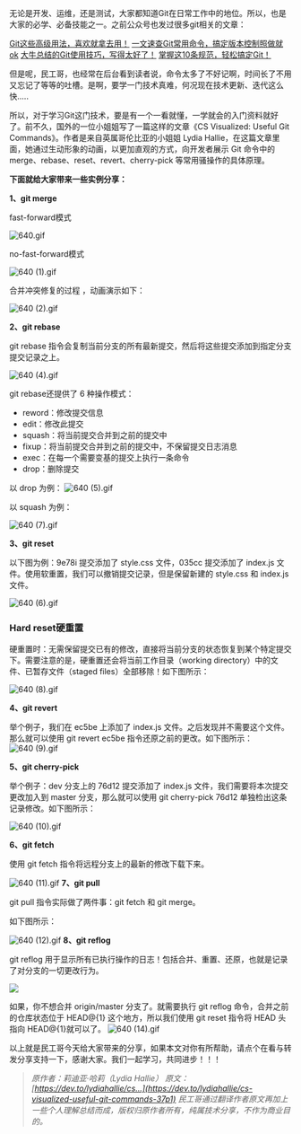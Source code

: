 无论是开发、运维，还是测试，大家都知道Git在日常工作中的地位。所以，也是大家的必学、必备技能之一。之前公众号也发过很多git相关的文章：

[Git这些高级用法，喜欢就拿去用！](http://mp.weixin.qq.com/s?__biz=MzI0MDQ4MTM5NQ==&mid=2247492361&idx=2&sn=56c8cc90d6018805e5770eb3df4f54ed&chksm=e9188615de6f0f0375c35dcfecc14e88faa7b96485a79ba18fbd0d94864fc44a47272a882c3e&scene=21#wechat_redirect) 
[一文速查Git常用命令，搞定版本控制照做就ok](http://mp.weixin.qq.com/s?__biz=MzI0MDQ4MTM5NQ==&mid=2247490976&idx=2&sn=f2d1c9e39375c1235a7c96191e6cc8be&chksm=e91b78bcde6cf1aa82eab8c794b0b155bec7afdffe0fe354c8553c306e676e4ee560c0fc7c15&scene=21#wechat_redirect) 
[大牛总结的Git使用技巧，写得太好了！](http://mp.weixin.qq.com/s?__biz=MzI0MDQ4MTM5NQ==&mid=2247490468&idx=2&sn=c0ffd551fc6be91334c07391339dc96b&chksm=e91b7eb8de6cf7aef37a926dbac8ca6295e148fd79ca61ffcbf8988f543302b6e1d3aec2f921&scene=21#wechat_redirect) 
[掌握这10条规范，轻松搞定Git！](http://mp.weixin.qq.com/s?__biz=MzI0MDQ4MTM5NQ==&mid=2247486125&idx=1&sn=ce871dd581b847ce8d6418f616d208ef&chksm=e91b6fb1de6ce6a7129022c167e46b780a0a4a91d7e54c6c3de63b1121c3f487bf561f9c13c5&scene=21#wechat_redirect)

但是呢，民工哥，也经常在后台看到读者说，命令太多了不好记啊，时间长了不用又忘记了等等的吐槽。是啊，要学一门技术真难，何况现在技术更新、迭代这么快.....

所以，对于学习Git这门技术，要是有一个一看就懂，一学就会的入门资料就好了。前不久，国外的一位小姐姐写了一篇这样的文章《CS Visualized: Useful Git Commands》。作者是来自英属哥伦比亚的小姐姐 Lydia Hallie，在这篇文章里面，她通过生动形象的动画，以更加直观的方式，向开发者展示 Git 命令中的 merge、rebase、reset、revert、cherry-pick 等常用骚操作的具体原理。

**下面就给大家带来一些实例分享：**

**1、git merge**

fast-forward模式

![640.gif](https://segmentfault.com/img/bVbGazO)

no-fast-forward模式

![640 (1).gif](https://segmentfault.com/img/bVbGazQ)

合并冲突修复的过程 ，动画演示如下：

![640 (2).gif](https://segmentfault.com/img/bVbGazR)

**2、git rebase**

git rebase 指令会复制当前分支的所有最新提交，然后将这些提交添加到指定分支提交记录之上。

![640 (4).gif](https://segmentfault.com/img/bVbGazU)

git rebase还提供了 6 种操作模式：

- reword：修改提交信息
- edit：修改此提交
- squash：将当前提交合并到之前的提交中
- fixup：将当前提交合并到之前的提交中，不保留提交日志消息
- exec：在每一个需要变基的提交上执行一条命令
- drop：删除提交

以 drop 为例：
![640 (5).gif](https://segmentfault.com/img/bVbGazW)

以 squash 为例：

![640 (7).gif](https://segmentfault.com/img/bVbGazW)

**3、git reset**

以下图为例：9e78i 提交添加了 style.css 文件，035cc 提交添加了 index.js 文件。使用软重置，我们可以撤销提交记录，但是保留新建的 style.css 和 index.js 文件。

![640 (6).gif](https://segmentfault.com/img/bVbGaz6)

### **Hard reset硬重置**

硬重置时：无需保留提交已有的修改，直接将当前分支的状态恢复到某个特定提交下。需要注意的是，硬重置还会将当前工作目录（working directory）中的文件、已暂存文件（staged files）全部移除！如下图所示：

![640 (8).gif](https://segmentfault.com/img/bVbGaAk)

**4、git revert**

举个例子，我们在 ec5be 上添加了 index.js 文件。之后发现并不需要这个文件。那么就可以使用 git revert ec5be 指令还原之前的更改。如下图所示：
![640 (9).gif](https://segmentfault.com/img/bVbGaAn)

**5、git cherry-pick**

举个例子：dev 分支上的 76d12 提交添加了 index.js 文件，我们需要将本次提交更改加入到 master 分支，那么就可以使用 git cherry-pick 76d12 单独检出这条记录修改。如下图所示：

![640 (10).gif](https://segmentfault.com/img/bVbGaAp)

**6、git fetch**

使用 git fetch 指令将远程分支上的最新的修改下载下来。

![640 (11).gif](https://segmentfault.com/img/bVbGaAr)
**7、git pull**

git pull 指令实际做了两件事：git fetch 和 git merge。

如下图所示：

![640 (12).gif](https://segmentfault.com/img/bVbGaAs)
**8、git reflog**

git reflog 用于显示所有已执行操作的日志！包括合并、重置、还原，也就是记录了对分支的一切更改行为。

![ ](https://segmentfault.com/img/bVbGaAw)

如果，你不想合并 origin/master 分支了。就需要执行 git reflog 命令，合并之前的仓库状态位于 HEAD@{1} 这个地方，所以我们使用 git reset 指令将 HEAD 头指向 HEAD@{1}就可以了。
![640 (14).gif](https://segmentfault.com/img/bVbGaAG)

以上就是民工哥今天给大家带来的分享，如果本文对你有所帮助，请点个在看与转发分享支持一下，感谢大家。我们一起学习，共同进步！！！

> *原作者：莉迪亚·哈莉（Lydia Hallie）*
> *原文：[https://dev.to/lydiahallie/cs...](https://dev.to/lydiahallie/cs-visualized-useful-git-commands-37p1)*
> *民工哥通过翻译作者原文再加上一些个人理解总结而成，版权归原作者所有，纯属技术分享，不作为商业目的。*